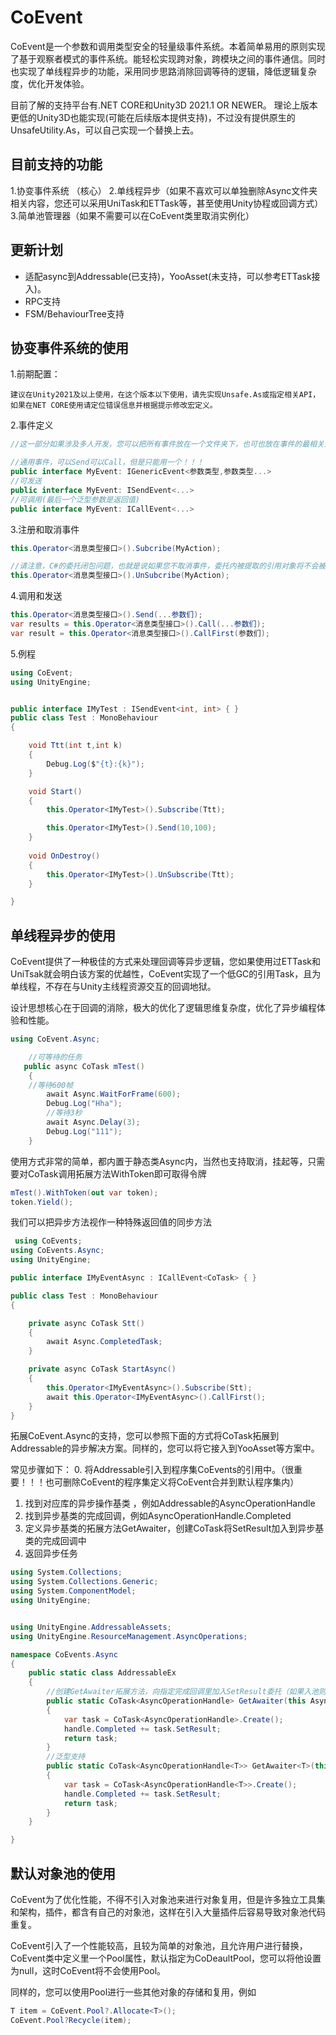 # CoEvent

CoEvent是一个参数和调用类型安全的轻量级事件系统。本着简单易用的原则实现了基于观察者模式的事件系统。能轻松实现跨对象，跨模块之间的事件通信。同时也实现了单线程异步的功能，采用同步思路消除回调等待的逻辑，降低逻辑复杂度，优化开发体验。

目前了解的支持平台有.NET CORE和Unity3D 2021.1 OR NEWER。
理论上版本更低的Unity3D也能实现(可能在后续版本提供支持)，不过没有提供原生的UnsafeUtility.As，可以自己实现一个替换上去。
## 目前支持的功能
1.协变事件系统 （核心）
2.单线程异步（如果不喜欢可以单独删除Async文件夹相关内容，您还可以采用UniTask和ETTask等，甚至使用Unity协程或回调方式）
3.简单池管理器（如果不需要可以在CoEvent类里取消实例化）
## 更新计划
- 适配async到Addressable(已支持)，YooAsset(未支持，可以参考ETTask接入)。
- RPC支持
- FSM/BehaviourTree支持

## 协变事件系统的使用

1.前期配置：
```
建议在Unity2021及以上使用，在这个版本以下使用，请先实现Unsafe.As或指定相关API，
如果在NET CORE使用请定位错误信息并根据提示修改宏定义。
```
2.事件定义
```csharp
//这一部分如果涉及多人开发，您可以把所有事件放在一个文件夹下，也可也放在事件的最相关处，这样做可以方便查阅

//通用事件，可以Send可以Call，但是只能用一个！！！
public interface MyEvent: IGenericEvent<参数类型,参数类型...>
//可发送
public interface MyEvent: ISendEvent<...>
//可调用(最后一个泛型参数是返回值)
public interface MyEvent: ICallEvent<...>
```


3.注册和取消事件
``` csharp
this.Operator<消息类型接口>().Subcribe(MyAction);

//请注意，C#的委托闭包问题，也就是说如果您不取消事件，委托内被提取的引用对象将不会被GC自动回收，这是C#委托常见的一个内存泄漏陷阱。
this.Operator<消息类型接口>().UnSubcribe(MyAction);
```

4.调用和发送
``` csharp
this.Operator<消息类型接口>().Send(...参数们);
var results = this.Operator<消息类型接口>().Call(...参数们);
var result = this.Operator<消息类型接口>().CallFirst(参数们);
```

5.例程
```csharp
using CoEvent;
using UnityEngine;


public interface IMyTest : ISendEvent<int, int> { }
public class Test : MonoBehaviour
{

    void Ttt(int t,int k)
    {
        Debug.Log($"{t}:{k}");
    }

    void Start()
    {
        this.Operator<IMyTest>().Subscribe(Ttt);

        this.Operator<IMyTest>().Send(10,100);
    }
    
    void OnDestroy()
    {
        this.Operator<IMyTest>().UnSubscribe(Ttt);
    }

}
```



## 单线程异步的使用

CoEvent提供了一种极佳的方式来处理回调等异步逻辑，您如果使用过ETTask和UniTsak就会明白该方案的优越性，CoEvent实现了一个低GC的引用Task，且为单线程，不存在与Unity主线程资源交互的回调地狱。

设计思想核心在于回调的消除，极大的优化了逻辑思维复杂度，优化了异步编程体验和性能。

```csharp
using CoEvent.Async;

    //可等待的任务
   public async CoTask mTest()
    {
    //等待600帧
        await Async.WaitForFrame(600);
        Debug.Log("Hha");
        //等待3秒
        await Async.Delay(3);
        Debug.Log("111");
    }

```
使用方式非常的简单，都内置于静态类Async内，当然也支持取消，挂起等，只需要对CoTask调用拓展方法WithToken即可取得令牌
```csharp
mTest().WithToken(out var token);
token.Yield();
```


我们可以把异步方法视作一种特殊返回值的同步方法

```csharp
 using CoEvents;
using CoEvents.Async;
using UnityEngine;

public interface IMyEventAsync : ICallEvent<CoTask> { }

public class Test : MonoBehaviour
{

    private async CoTask Stt()
    {
        await Async.CompletedTask;
    }

    private async CoTask StartAsync()
    {
        this.Operator<IMyEventAsync>().Subscribe(Stt);
        await this.Operator<IMyEventAsync>().CallFirst();
    }
}
```

拓展CoEvent.Async的支持，您可以参照下面的方式将CoTask拓展到Addressable的异步解决方案。同样的，您可以将它接入到YooAsset等方案中。

常见步骤如下：
0. 将Addressable引入到程序集CoEvents的引用中。（很重要！！！也可删除CoEvent的程序集定义将CoEvent合并到默认程序集内）
1. 找到对应库的异步操作基类 ，例如Addressable的AsyncOperationHandle
2. 找到异步基类的完成回调，例如AsyncOperationHandle.Completed
3. 定义异步基类的拓展方法GetAwaiter，创建CoTask将SetResult加入到异步基类的完成回调中
4. 返回异步任务

```csharp
using System.Collections;
using System.Collections.Generic;
using System.ComponentModel;
using UnityEngine;


using UnityEngine.AddressableAssets;
using UnityEngine.ResourceManagement.AsyncOperations;

namespace CoEvents.Async
{
    public static class AddressableEx 
    {
        //创建GetAwaiter拓展方法，向指定完成回调里加入SetResult委托（如果入池则消除重复GC）
        public static CoTask<AsyncOperationHandle> GetAwaiter(this AsyncOperationHandle handle)
        {
            var task = CoTask<AsyncOperationHandle>.Create();
            handle.Completed += task.SetResult;
            return task;
        }
        //泛型支持
        public static CoTask<AsyncOperationHandle<T>> GetAwaiter<T>(this AsyncOperationHandle<T> handle)
        {
            var task = CoTask<AsyncOperationHandle<T>>.Create();
            handle.Completed += task.SetResult;
            return task;
        }
    }

}
```
## 默认对象池的使用
CoEvent为了优化性能，不得不引入对象池来进行对象复用，但是许多独立工具集和架构，插件，都含有自己的对象池，这样在引入大量插件后容易导致对象池代码重复。

CoEvent引入了一个性能较高，且较为简单的对象池，且允许用户进行替换，CoEvent类中定义里一个Pool属性，默认指定为CoDeaultPool，您可以将他设置为null，这时CoEvent将不会使用Pool。

同样的，您可以使用Pool进行一些其他对象的存储和复用，例如
```csharp
T item = CoEvent.Pool?.Allocate<T>();
CoEvent.Pool?Recycle(item);
```


